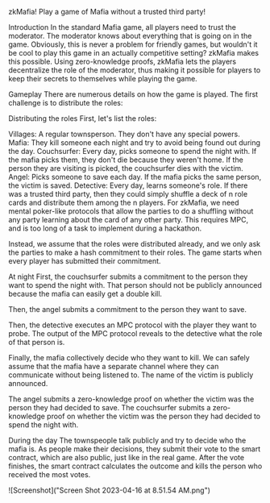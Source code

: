 zkMafia!
Play a game of Mafia without a trusted third party!

Introduction
In the standard Mafia game, all players need to trust the moderator. The moderator knows about everything that is going on in the game. Obviously, this is never a problem for friendly games, but wouldn't it be cool to play this game in an actually competitive setting? zkMafia makes this possible. Using zero-knowledge proofs, zkMafia lets the players decentralize the role of the moderator, thus making it possible for players to keep their secrets to themselves while playing the game.

Gameplay
There are numerous details on how the game is played. The first challenge is to distribute the roles:

Distributing the roles
First, let's list the roles:

Villages: A regular townsperson. They don't have any special powers.
Mafia: They kill someone each night and try to avoid being found out during the day.
Couchsurfer: Every day, picks someone to spend the night with. If the mafia picks them, they don't die because they weren't home. If the person they are visiting is picked, the couchsurfer dies with the victim.
Angel: Picks someone to save each day. If the mafia picks the same person, the victim is saved.
Detective: Every day, learns someone's role.
If there was a trusted third party, then they could simply shuffle a deck of n role cards and distribute them among the n players. For zkMafia, we need mental poker-like protocols that allow the parties to do a shuffling without any party learning about the card of any other party. This requires MPC, and is too long of a task to implement during a hackathon.

Instead, we assume that the roles were distributed already, and we only ask the parties to make a hash commitment to their roles. The game starts when every player has submitted their commitment.

At night
First, the couchsurfer submits a commitment to the person they want to spend the night with. That person should not be publicly announced because the mafia can easily get a double kill.

Then, the angel submits a commitment to the person they want to save.

Then, the detective executes an MPC protocol with the player they want to probe. The output of the MPC protocol reveals to the detective what the role of that person is.

Finally, the mafia collectively decide who they want to kill. We can safely assume that the mafia have a separate channel where they can communicate without being listened to. The name of the victim is publicly announced.

The angel submits a zero-knowledge proof on whether the victim was the person they had decided to save. The couchsurfer submits a zero-knowledge proof on whether the victim was the person they had decided to spend the night with.

During the day
The townspeople talk publicly and try to decide who the mafia is. As people make their decisions, they submit their vote to the smart contract, which are also public, just like in the real game. After the vote finishes, the smart contract calculates the outcome and kills the person who received the most votes.

![Screenshot]("Screen Shot 2023-04-16 at 8.51.54 AM.png")
